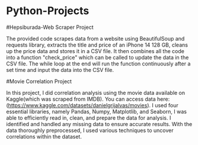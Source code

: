 # Python-Projects
 #Hepsiburada-Web Scraper Project
 
 The provided code scrapes data from a website using BeautifulSoup and requests library, extracts the title and price of an iPhone 14 128 GB, cleans up the price data and stores it in a CSV file. It then combines all the code into a function "check_price" which can be called to update the data in the CSV file. The while loop at the end will run the function continuously after a set time and input the data into the CSV file.
 
 #Movie Correlation Project
 
 In this project, I did correlation analysis using the movie data available on Kaggle(which was scraped from IMDB). You can access data here: (https://www.kaggle.com/datasets/danielgrijalvas/movies). I used four essential libraries, namely Pandas, Numpy, Matplotlib, and Seaborn, I was able to efficiently read in, clean, and prepare the data for analysis. I identified and handled any missing data to ensure accurate results. With the data thoroughly preprocessed, I used various techniques to uncover correlations within the dataset.
